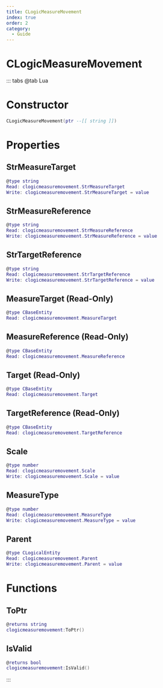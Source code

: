 ```yaml
---
title: CLogicMeasureMovement
index: true
order: 2
category:
  - Guide
---
```


# CLogicMeasureMovement

::: tabs
@tab Lua
# Constructor
```lua
CLogicMeasureMovement(ptr --[[ string ]])
```
# Properties
## StrMeasureTarget 
```lua
@type string
Read: clogicmeasuremovement.StrMeasureTarget
Write: clogicmeasuremovement.StrMeasureTarget = value
```
## StrMeasureReference 
```lua
@type string
Read: clogicmeasuremovement.StrMeasureReference
Write: clogicmeasuremovement.StrMeasureReference = value
```
## StrTargetReference 
```lua
@type string
Read: clogicmeasuremovement.StrTargetReference
Write: clogicmeasuremovement.StrTargetReference = value
```
## MeasureTarget (Read-Only)
```lua
@type CBaseEntity
Read: clogicmeasuremovement.MeasureTarget
```
## MeasureReference (Read-Only)
```lua
@type CBaseEntity
Read: clogicmeasuremovement.MeasureReference
```
## Target (Read-Only)
```lua
@type CBaseEntity
Read: clogicmeasuremovement.Target
```
## TargetReference (Read-Only)
```lua
@type CBaseEntity
Read: clogicmeasuremovement.TargetReference
```
## Scale 
```lua
@type number
Read: clogicmeasuremovement.Scale
Write: clogicmeasuremovement.Scale = value
```
## MeasureType 
```lua
@type number
Read: clogicmeasuremovement.MeasureType
Write: clogicmeasuremovement.MeasureType = value
```
## Parent 
```lua
@type CLogicalEntity
Read: clogicmeasuremovement.Parent
Write: clogicmeasuremovement.Parent = value
```
# Functions
## ToPtr
```lua
@returns string
clogicmeasuremovement:ToPtr()
```
## IsValid
```lua
@returns bool
clogicmeasuremovement:IsValid()
```

:::
